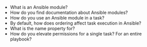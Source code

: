 - What is an Ansible module?
- How do you find documentation about Ansible modules?
- How do you use an Ansible module in a task?
- By default, how does ordering affect task execution in Ansible?
- What is the name property for?
- How do you elevate permissions for a single task? For an entire playbook?
